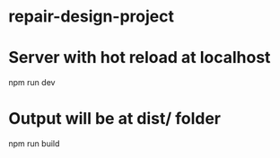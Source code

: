 # repair-design-project

# Server with hot reload at localhost
npm run dev

# Output will be at dist/ folder
npm run build